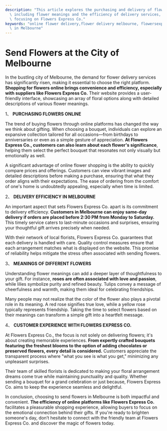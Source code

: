 ```yaml
---
description: "This article explores the purchasing and delivery of flowers online in Melbourne,\
  \ including flower meanings and the efficiency of delivery services, particularly\
  \ focusing on Flowers Express Co."
keywords: "online flower delivery,flower delivery melbourne, flowersexpressco,Send Fresh Flowers\
  \ in Melbourne"
---
```

# Send Flowers at the City of Melbourne

In the bustling city of Melbourne, the demand for flower delivery services has significantly risen, making it essential to choose the right platform. **Shopping for flowers online brings convenience and efficiency, especially with suppliers like Flowers Express Co.** Their website provides a user-friendly interface, showcasing an array of floral options along with detailed descriptions of various flower meanings. 

1、 **PURCHASING FLOWERS ONLINE**

The trend of buying flowers through online platforms has changed the way we think about gifting. When choosing a bouquet, individuals can explore an expansive collection tailored for all occasions—from birthdays to anniversaries or even as a simple gesture of appreciation. **At Flowers Express Co., customers can also learn about each flower's significance**, helping them select the perfect bouquet that resonates not only visually but emotionally as well.

A significant advantage of online flower shopping is the ability to quickly compare prices and offerings. Customers can view vibrant images and detailed descriptions before making a purchase, ensuring that what they order aligns with their expectations. The ease of ordering from the comfort of one's home is undoubtedly appealing, especially when time is limited.

2、 **DELIVERY EFFICIENCY IN MELBOURNE**

An important aspect that sets Flowers Express Co. apart is its commitment to delivery efficiency. **Customers in Melbourne can enjoy same-day delivery if orders are placed before 2:30 PM from Monday to Saturday.** This timely service caters to last-minute occasions and surprises, ensuring your thoughtful gift arrives precisely when needed.

With their network of local florists, Flowers Express Co. guarantees that each delivery is handled with care. Quality control measures ensure that each arrangement matches what is displayed on the website. This promise of reliability helps mitigate the stress often associated with sending flowers.

3、 **MEANINGS OF DIFFERENT FLOWERS**

Understanding flower meanings can add a deeper layer of thoughtfulness to your gift. For instance, **roses are often associated with love and passion**, while lilies symbolize purity and refined beauty. Tulips convey a message of cheerfulness and warmth, making them ideal for celebrating friendships. 

Many people may not realize that the color of the flower also plays a pivotal role in its meaning. A red rose signifies true love, while a yellow rose typically represents friendship. Taking the time to select flowers based on their meanings can transform a simple gift into a heartfelt message.

4、 **CUSTOMER EXPERIENCE WITH FLOWERS EXPRESS CO.**

At Flowers Express Co., the focus is not solely on delivering flowers; it's about creating memorable experiences. **From expertly crafted bouquets featuring the freshest blooms to the option of adding chocolates or preserved flowers, every detail is considered.** Customers appreciate the transparent process where "what you see is what you get," minimizing any unpleasant surprises.

Their team of skilled florists is dedicated to making your floral arrangement dreams come true while maintaining punctuality and quality. Whether sending a bouquet for a grand celebration or just because, Flowers Express Co. aims to keep the experience seamless and delightful.

In conclusion, choosing to send flowers in Melbourne is both impactful and convenient. **The efficiency of online platforms like Flowers Express Co.** facilitates a pleasurable shopping experience, allowing buyers to focus on the emotional connection behind their gifts. If you're ready to brighten someone's day, don’t hesitate to connect with the friendly team at Flowers Express Co. and discover the magic of flowers today.
